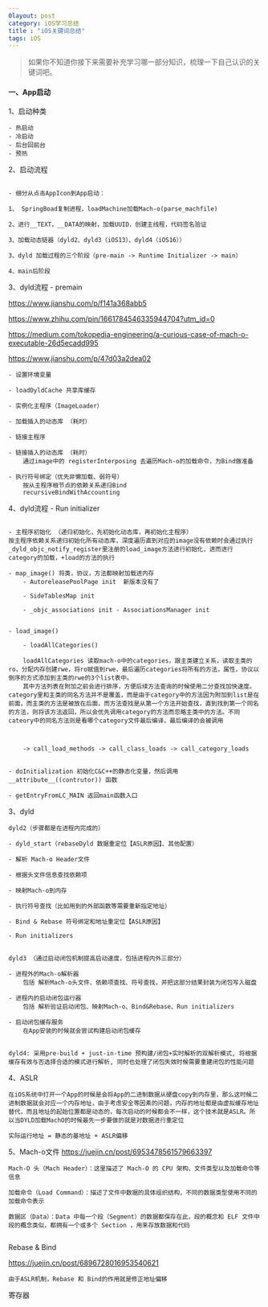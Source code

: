 ```yaml
---
0layout: post
category: iOS学习总结
title : "iOS关键词总结"
tags: iOS
---
```


> 如果你不知道你接下来需要补充学习哪一部分知识，梳理一下自己认识的关键词吧。




#### 一、App启动

1、启动种类
```
- 热启动
- 冷启动
- 后台回前台
- 预热
```

2、启动流程
```

- 细分从点击AppIcon到App启动：

1、 SpringBoad复制进程，loadMachine加载Mach-o(parse_machfile)

2、进行__TEXT，__DATA的映射，加载UUID，创建主线程，代码签名验证

3、加载动态链器（dyld2、dyld3（iOS13）、dyld4（iOS16））

3、dyld 加载过程的三个阶段（pre-main -> Runtime Initializer -> main）

4、main后阶段

```

3、dyld流程 - premain

https://www.jianshu.com/p/f141a368abb5

https://www.zhihu.com/pin/1661784546335944704?utm_id=0

https://medium.com/tokopedia-engineering/a-curious-case-of-mach-o-executable-26d5ecadd995

https://www.jianshu.com/p/47d03a2dea02

```
- 设置环境变量

- loadDyldCache 共享库缓存

- 实例化主程序（ImageLoader）

- 加载插入的动态库 （耗时）

- 链接主程序

- 链接插入的动态库 （耗时）
    通过image中的 registerInterposing 去遍历Mach-o的加载命令，为Bind做准备

- 执行符号绑定（优先非懒加载、弱符号）
    按从主程序根节点的依赖关系递归Bind
    recursiveBindWithAccounting

```

4、dyld流程 - Run initializer

```

- 主程序初始化 （递归初始化，先初始化动态库，再初始化主程序）
按主程序依赖关系递归初始化所有动态库，深度遍历直到对应的image没有依赖时会通过执行_dyld_objc_notify_register里注册的load_image方法进行初始化，进而进行category的加载，+load的方法的执行

- map_image() 将类，协议，方法都映射加载进内存
    - AutoreleasePoolPage init  新版本没有了

    - SideTablesMap init

    - _objc_associations init - AssociationsManager init


- load_image() 

    - loadAllCategories()

    loadAllCategories 读取mach-o中的categories，跟主类建立关系，读取主类的ro，分配内存创建rwe，将ro赋值到rwe，最后遍历categories将所有的方法，属性，协议以倒序的方式添加到主类的rwe的3个list表中。
    其中方法列表在附加之前会进行排序，方便后续方法查询的时候使用二分查找加快速度。category里和主类的同名方法并不是覆盖，而是由于category中的方法因为附加到list是在前面，而主类的方法是被放在后面，而方法查找是从第一个方法开始查找，直到找到第一个同名的方法，则将该方法返回，所以会优先调用category的方法而忽略主类中的方法。不同cateory中的同名方法则是看哪个category文件最后编译，最后编译的会被调用



    -> call_load_methods -> call_class_loads -> call_category_loads


- doInitialization 初始化C&C++的静态化变量，然后调用 __attribute__((contrutor)) 函数

- getEntryFromLC_MAIN 返回main函数入口
```



3、dyld
```
dyld2（步骤都是在进程内完成的）

- dyld_start（rebaseDyld 数据重定位【ASLR原因】、其他配置）

- 解析 Mach-o Header文件 

- 根据头文件信息查找依赖项

- 映射Mach-o到内存

- 执行符号查找（比如用到的外部函数等需要重新指定地址）

- Bind & Rebase 符号绑定和地址重定位【ASLR原因】

- Run initializers  


dyld3 （通过启动闭包机制提高启动速度，包括进程内外三部分）

- 进程外的Mach-o解析器
    包括 解析Mach-o头文件、依赖项查找、符号查找，并把这部分结果封装为闭包写入磁盘

- 进程内的启动闭包运行器
    包括 解析验证启动闭包、映射Mach-o、Bind&Rebase、Run initializers

- 启动闭包缓存服务
    在App安装的时候就会尝试构建启动闭包缓存


dyld4: 采用pre-build + just-in-time 预构建/闭包+实时解析的双解析模式, 将根据缓存有效与否选择合适的模式进行解析, 同时也处理了闭包失效时候需要重建闭包的性能问题
```



4、ASLR
```
在iOS系统中打开一个App的时候是会将App的二进制数据从硬盘copy到内存里，那么这时候二进制数据就会对应一个内存地址，由于考虑安全等因素的问题，内存的地址都是由虚拟缓存地址替代，而且地址的起始位置都是动态的，每次启动的时候都会不一样，这个技术就是ASLR。所以当DYLD加载MachO的时候最先一步要做的就是对数据进行重定位

实际运行地址 = 静态的基地址 + ASLR偏移
```
5、Mach-o文件
https://juejin.cn/post/6953478561579663397

```
Mach-O 头（Mach Header）：这里描述了 Mach-O 的 CPU 架构、文件类型以及加载命令等信息

加载命令（Load Command）：描述了文件中数据的具体组织结构，不同的数据类型使用不同的加载命令表示

数据区（Data）：Data 中每一个段（Segment）的数据都保存在此，段的概念和 ELF 文件中段的概念类似，都拥有一个或多个 Section ，用来存放数据和代码


```


Rebase & Bind

https://juejin.cn/post/6896728016953540621

```
由于ASLR机制，Rebase 和 Bind的作用就是修正地址偏移

```

寄存器


